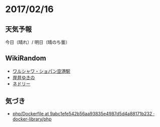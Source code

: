 # 2017/02/16

## 天気予報

今日（晴れ）/ 明日（晴のち曇）

## WikiRandom

* [ワルシャワ・ショパン空港駅](https://ja.wikipedia.org/wiki/%E3%83%AF%E3%83%AB%E3%82%B7%E3%83%A3%E3%83%AF%E3%83%BB%E3%82%B7%E3%83%A7%E3%83%91%E3%83%B3%E7%A9%BA%E6%B8%AF%E9%A7%85)
* [岸井ゆきの](https://ja.wikipedia.org/wiki/%E5%B2%B8%E4%BA%95%E3%82%86%E3%81%8D%E3%81%AE)
* [ネドリー](https://ja.wikipedia.org/wiki/%E3%83%8D%E3%83%89%E3%83%AA%E3%83%BC)

## 気づき

* [php/Dockerfile at 9abc1efe542b56aa93835e4987d5d4a88171b232 · docker-library/php](https://github.com/docker-library/php/blob/9abc1efe542b56aa93835e4987d5d4a88171b232/7.1/alpine/Dockerfile)

